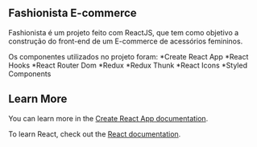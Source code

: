 ## Fashionista E-commerce

Fashionista é um projeto feito com ReactJS, que tem como objetivo a construção do front-end de um E-commerce de acessórios femininos.

Os componentes utilizados no projeto foram:
*Create React App
*React Hooks
*React Router Dom
*Redux
*Redux Thunk
*React Icons
*Styled Components

## Learn More

You can learn more in the [Create React App documentation](https://facebook.github.io/create-react-app/docs/getting-started).

To learn React, check out the [React documentation](https://reactjs.org/).
